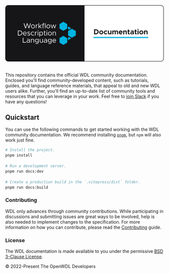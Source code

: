 <div style="align: center">
  <img src="https://raw.githubusercontent.com/openwdl/docs/refs/heads/main/.github/assets/readme-header.png">
</div>

<br />

This repository contains the official WDL community documentation. Enclosed you'll find
community-developed content, such as tutorials, guides, and language reference
materials, that appeal to old and new WDL users alike. Further, you'll find an
up-to-date list of community tools and resources that you can leverage in your work.
Feel free to [join Slack][join-slack] if you have any questions!

## Quickstart 

You can use the following commands to get started working with the WDL community
documentation. We recommend installing [`pnpm`](https://pnpm.io/installation), but `npm`
will also work just fine.

```bash
# Install the project.
pnpm install

# Run a development server.
pnpm run docs:dev

# Create a production build in the `.vitepress/dist` folder.
pnpm run docs:build
```

### Contributing

WDL only advances through community contributions. While participating in discussions
and submitting issues are great ways to be involved, help is also needed to implement
changes to the specification. For more information on how you can contribute, please
read the [Contributing] guide.

### License

The WDL documentation is made available to you under the permissive [BSD 3-Clause
License](./LICENSE).

© 2022-Present The OpenWDL Developers

[join-slack]:
    https://join.slack.com/t/openwdl/shared_invite/zt-ctmj4mhf-cFBNxIiZYs6SY9HgM9UAVw
[Contributing]: https://github.com/openwdl/governance/blob/main/CONTRIBUTING.md
